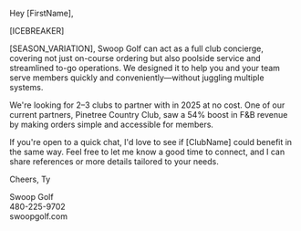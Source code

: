 Hey [FirstName],

[ICEBREAKER]

[SEASON_VARIATION], Swoop Golf can act as a full club concierge, covering not just on-course ordering but also poolside service and streamlined to-go operations. We designed it to help you and your team serve members quickly and conveniently—without juggling multiple systems.

We're looking for 2–3 clubs to partner with in 2025 at no cost. One of our current partners, Pinetree Country Club, saw a 54% boost in F&B revenue by making orders simple and accessible for members.

If you're open to a quick chat, I'd love to see if [ClubName] could benefit in the same way. Feel free to let me know a good time to connect, and I can share references or more details tailored to your needs.

Cheers,
Ty

Swoop Golf  
480-225-9702  
swoopgolf.com
